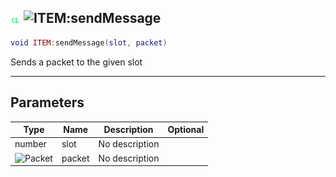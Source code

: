 ## ![client](../../.gitbook/assets/client.png) ![ITEM](./readme/item "mention"):sendMessage

```lua
void ITEM:sendMessage(slot, packet)
```

Sends a packet to the given slot

------
## Parameters

| Type   | Name | Description | Optional |
| ------ | ---- | ----------- | -------: |
| number | slot | No description |  |
| ![Packet](./readme/packet "mention") | packet | No description |  |

